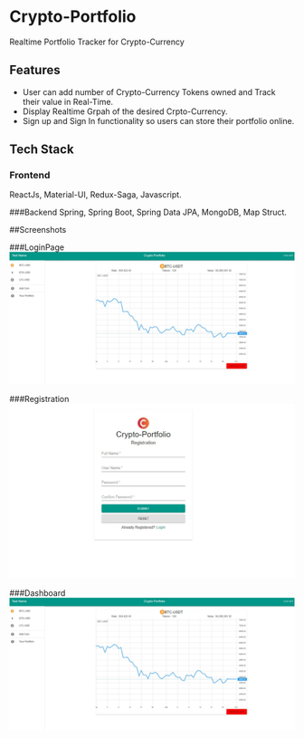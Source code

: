 # Crypto-Portfolio
Realtime Portfolio Tracker for Crypto-Currency

## Features
- User can add number of Crypto-Currency Tokens owned and Track their value in Real-Time.
- Display Realtime Grpah of the desired Crpto-Currency.
- Sign up and Sign In functionality so users can store their portfolio online.

## Tech Stack
### Frontend
ReactJs, Material-UI, Redux-Saga, Javascript.

###Backend
Spring, Spring Boot, Spring Data JPA, MongoDB, Map Struct.

##Screenshots

###LoginPage
![LoginPage](screenshots/dashboard.JPG)

###Registration
![Registration](screenshots/registration.JPG)

###Dashboard
![Dashboard](screenshots/dashboard.JPG)
